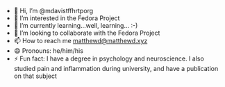 - 👋 Hi, I’m @mdavistffhrtporg
- 👀 I’m interested in the Fedora Project
- 🌱 I’m currently learning...well, learning... :-)
- 💞️ I’m looking to collaborate with the Fedora Project
- 📫 How to reach me matthewd@matthewd.xyz
- 😄 Pronouns: he/him/his
- ⚡ Fun fact: I have a degree in psychology and neuroscience. I also studied pain and inflammation during university, and have a publication on that subject

<!---
mdavistffhrtporg/mdavistffhrtporg is a ✨ special ✨ repository because its `README.md` (this file) appears on your GitHub profile.
You can click the Preview link to take a look at your changes.
--->

